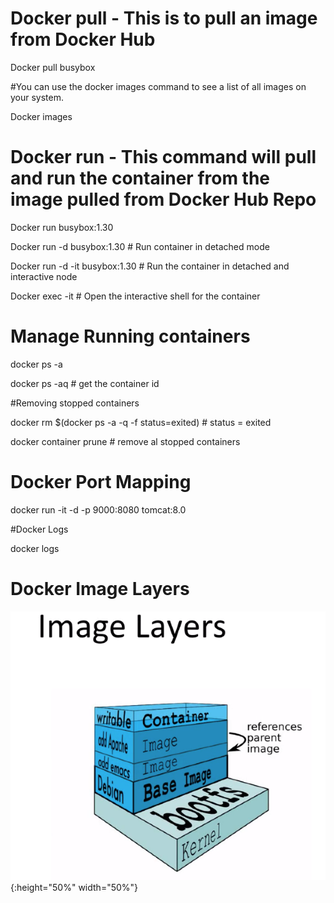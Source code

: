 # Docker pull - This is to pull an image from Docker Hub

Docker pull busybox 

#You can use the docker images command to see a list of all images on your system.

Docker images

# Docker run - This command will pull and run the container from the image pulled from Docker Hub Repo

Docker run busybox:1.30

Docker run -d busybox:1.30 # Run container in detached mode

Docker run -d -it  busybox:1.30 # Run the container in detached and interactive node

Docker exec -it <container id > # Open the interactive shell for the container

# Manage Running containers

docker ps -a

docker ps -aq # get the container id 

#Removing stopped containers

docker rm $(docker ps -a -q -f status=exited) # status = exited

docker container prune # remove al stopped containers

# Docker Port Mapping 

docker run -it -d -p 9000:8080 tomcat:8.0

#Docker Logs

docker logs <container id>

# Docker Image Layers

![Image Layers](https://github.com/jeet-dev/DockerDev/blob/master/images/image_layers.jpg){:height="50%" width="50%"}